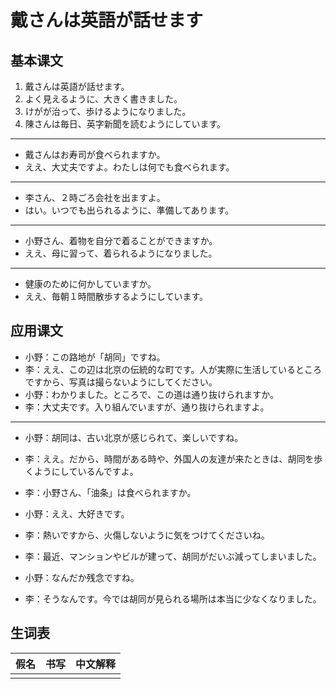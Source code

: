# 戴さんは英語が話せます

## 基本课文

1. 戴さんは英語が話せます。
2. よく見えるように、大きく書きました。
3. けがが治って、歩けるようになりました。
4. 陳さんは毎日、英字新聞を読むようにしています。

---

- 戴さんはお寿司が食べられますか。
- ええ、大丈夫ですよ。わたしは何でも食べられます。

---

- 李さん、２時ごろ会社を出ますよ。
- はい。いつでも出られるように、準備してあります。

---

- 小野さん、着物を自分で着ることができますか。
- ええ、母に習って、着られるようになりました。

---

- 健康のために何かしていますか。
- ええ、毎朝１時間散歩するようにしています。

## 应用课文

- 小野：この路地が「胡同」ですね。
- 李：ええ、この辺は北京の伝統的な町です。人が実際に生活しているところですから、写真は撮らないようにしてください。
- 小野：わかりました。ところで、この道は通り抜けられますか。
- 李：大丈夫です。入り組んでいますが、通り抜けられますよ。

---

- 小野：胡同は、古い北京が感じられて、楽しいですね。
- 李：ええ。だから、時間がある時や、外国人の友達が来たときは、胡同を歩くようにしているんですよ。

- 李：小野さん、「油条」は食べられますか。
- 小野：ええ、大好きです。
- 李：熱いですから、火傷しないように気をつけてくださいね。
- 李：最近、マンションやビルが建って、胡同がだいぶ減ってしまいました。
- 小野：なんだか残念ですね。
- 李：そうなんです。今では胡同が見られる場所は本当に少なくなりました。

## 生词表

| 假名 | 书写 | 中文解释 |
| ---- | ---- | -------- |
|      |      |          |
